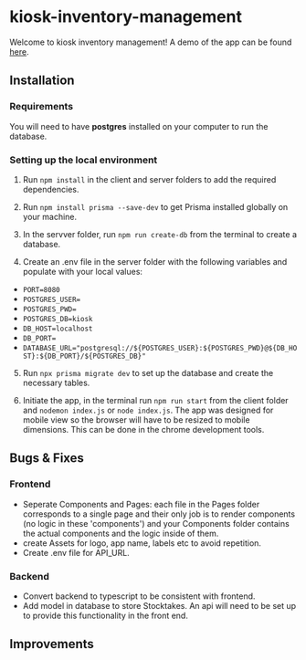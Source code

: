 # kiosk-inventory-management

Welcome to kiosk inventory management!
A demo of the app can be found [here](https://youtu.be/sVBb7eZE4bQ).

## Installation

### Requirements

You will need to have **postgres** installed on your computer to run the database.

### Setting up the local environment

1. Run `npm install` in the client and server folders to add the required dependencies.

2. Run `npm install prisma --save-dev` to get Prisma installed globally on your machine.

3. In the servver folder, run `npm run create-db` from the terminal to create a database.

4. Create an .env file in the server folder with the following variables and populate with your local values:

- `PORT=8080`
- `POSTGRES_USER=`
- `POSTGRES_PWD=`
- `POSTGRES_DB=kiosk`
- `DB_HOST=localhost`
- `DB_PORT=`
- `DATABASE_URL="postgresql://${POSTGRES_USER}:${POSTGRES_PWD}@${DB_HOST}:${DB_PORT}/${POSTGRES_DB}"`

5. Run `npx prisma migrate dev` to set up the database and create the necessary tables.

6. Initiate the app, in the terminal run `npm run start` from the client folder and `nodemon index.js` or `node index.js`.
   The app was designed for mobile view so the browser will have to be resized to mobile dimensions. This can be done in the chrome development tools.

## Bugs & Fixes

### Frontend

- Seperate Components and Pages: each file in the Pages folder corresponds to a single page and their only job is to render components (no logic in these 'components') and your Components folder contains the actual components and the logic inside of them.
- create Assets for logo, app name, labels etc to avoid repetition.
- Create .env file for API_URL.

### Backend

- Convert backend to typescript to be consistent with frontend.
- Add model in database to store Stocktakes. An api will need to be set up to provide this functionality in the front end.

## Improvements
